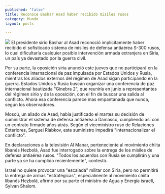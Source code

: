 ```yaml
---
published: "false"
title: Reconoce Bashar Asad haber recibido misiles rusos
category: Mundo
layout: posts

---
```


![](http://i.imgur.com/lTWv2SMm.png)
El presidente sirio Bashar al Asad reconoció implícitamente haber recibido el sofisticado sistema de misiles de defensa antiaérea S-300 rusos, lo cual dificultaría cualquier posible intervención armada extranjera en Siria, un país ya devastado por la guerra civil.


Por su parte, la oposición siria anunció este jueves que no participará en la conferencia internacional de paz impulsada por Estados Unidos y Rusia, mientras los aliados externos del régimen de Asad sigan participando en la guerra. Estados Unidos y Rusia buscan organizar una conferencia de paz internacional bautizada "Ginebra 2", que reuniría en junio a representantes del régimen sirio y de la oposición, con el fin de buscar una salida al conflicto. Ahora esa conferencia parece mas empantanada que nunca, según los observadores.

Moscú, un aliado de Asad, había justificado el martes su decisión de suministrar el sistema de defensa antiaérea a Damasco, cumpliendo así con un contrato firmado años atrás. Según el viceministro ruso de Relaciones Exteriores, Serguei Riabkov, este suministro impedirá "internacionalizar el conflicto".

En declaraciones a la televisión Al Manar, perteneciente al movimiento chiita libanés Hezbolá, Asad fue interrogado sobre la entrega de los misiles de defensa antiaérea rusos. "Todos los acuerdos con Rusia se cumplirán y una parte ya se ha cumplido recientemente", contestó.

Israel no quiere provocar una "escalada" militar con Siria, pero no permitirá la entrega de armas "estratégicas", especialmente al movimiento chiita libanés Hezbolá, afirmó por su parte el ministro de Agua y Energía israelí, Sylvan Shalom.
